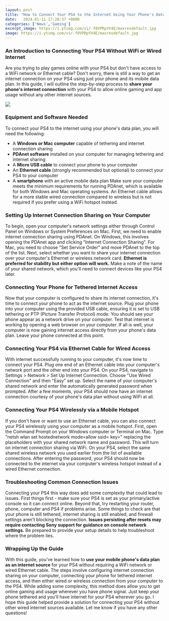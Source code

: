 ```yaml
---
layout: post
title: "How to Connect Your PS4 to the Internet Using Your Phone's Data Plan"
date:   2024-01-11 17:28:37 +0000
categories: ['News','Gaming']
excerpt_image: https://i.ytimg.com/vi/-f0VPRpYV4E/maxresdefault.jpg
image: https://i.ytimg.com/vi/-f0VPRpYV4E/maxresdefault.jpg
---
```


### An Introduction to Connecting Your PS4 Without WiFi or Wired Internet
Are you trying to play games online with your PS4 but don't have access to a WiFi network or Ethernet cable? Don't worry, there is still a way to get an internet connection on your PS4 using just your phone and its mobile data plan. In this guide, I will outline the step-by-step process to **share your phone's internet connection** with your PS4 to allow online gaming and app usage without any other internet sources. 

![](https://cdn.gameconstant.com/wp-content/uploads/2021/07/How-To-Connect-PS4-To-The-Internet-Including-a-troubleshooting-guide..jpg?strip=all&amp;lossy=1&amp;fit=1024%2C683&amp;ssl=1)
### Equipment and Software Needed
To connect your PS4 to the internet using your phone's data plan, you will need the following:
- A **Windows or Mac computer** capable of tethering and internet connection sharing  
- **PDAnet software** installed on your computer for managing tethering and internet sharing
- A **Micro USB cable** to connect your phone to your computer
- An **Ethernet cable** (strongly recommended but optional) to connect your PS4 to your computer
- A **smartphone** with an active mobile data plan
Make sure your computer meets the minimum requirements for running PDAnet, which is available for both Windows and Mac operating systems. An Ethernet cable allows for a more stable wired connection compared to wireless but is not required if you prefer using a WiFi hotspot instead.
### Setting Up Internet Connection Sharing on Your Computer
To begin, open your computer's network settings either through Control Panel on Windows or System Preferences on Mac. First, we need to enable internet connection sharing using PDAnet. On Windows, this involves opening the PDAnet app and clicking "Internet Connection Sharing". For Mac, you need to choose "Set Service Order" and move PDAnet to the top of the list. 
Next, select whether you want to share your internet connection over your computer's Ethernet or wireless network card. **Ethernet is preferred for stability but either option will work.** Make a note of the name of your shared network, which you'll need to connect devices like your PS4 later. 
### Connecting Your Phone for Tethered Internet Access
Now that your computer is configured to share its internet connection, it's time to connect your phone to act as the internet source. Plug your phone into your computer using the provided USB cable, ensuring it is set to USB tethering or PTP (Picture Transfer Protocol) mode. You should see your phone appear as a network drive on your computer.
Test that internet is working by opening a web browser on your computer. If all is well, your computer is now gaining internet access directly from your phone's data plan. Leave your phone connected at this point.
### Connecting Your PS4 via Ethernet Cable for Wired Access
With internet successfully running to your computer, it's now time to connect your PS4. Plug one end of an Ethernet cable into your computer's network port and the other end into your PS4. 
On your PS4, navigate to Settings > Network > Set Up Internet Connection. Choose "Use Wired Connection" and then "Easy" set up. Select the name of your computer's shared network and enter the automatically generated password when prompted. After a few moments, your PS4 should now have an internet connection courtesy of your phone's data plan without using WiFi at all.
### Connecting Your PS4 Wirelessly via a Mobile Hotspot
If you don't have or want to use an Ethernet cable, you can also connect your PS4 wirelessly using your computer as a mobile hotspot. First, open the Command Prompt on your Windows computer or Terminal on Mac. Type "netsh wlan set hostednetwork mode=allow ssid=<yournetwork> key=<password>" replacing the placeholders with your shared network name and password. 
This will turn on internet connection sharing via WiFi. On your PS4, select the same shared wireless network you used earlier from the list of available connections. After entering the password, your PS4 should now be connected to the internet via your computer's wireless hotspot instead of a wired Ethernet connection.
### Troubleshooting Common Connection Issues
Connecting your PS4 this way does add some complexity that could lead to issues. First things first - make sure your PS4 is set as your primary/active console so it can connect online. Beyond that, try restarting your router, phone, computer and PS4 if problems arise. 
Some things to check are that your phone is still tethered, internet sharing is still enabled, and firewall settings aren't blocking the connection. **Issues persisting after resets may require contacting Sony support for guidance on console network settings.** Be prepared to provide your setup details to help troubleshoot where the problem lies.
### Wrapping Up the Guide
With this guide, you've learned how to **use your mobile phone's data plan as an internet source** for your PS4 without requiring a WiFi network or wired Ethernet cable. The steps involve configuring internet connection sharing on your computer, connecting your phone for tethered internet access, and then either wired or wireless connection from your computer to the PS4. 
While adding some complexity, this method does allow you to get online gaming and usage wherever you have phone signal. Just keep your phone tethered and you'll have internet for your PS4 wherever you go. I hope this guide helped provide a solution for connecting your PS4 without other wired internet sources available. Let me know if you have any other questions!